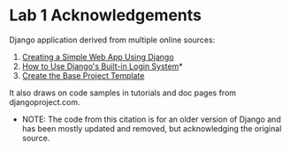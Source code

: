# Lab 1 Acknowledgements

Django application derived from multiple online sources:

1. [Creating a Simple Web App Using Django](https://dev.to/mraza007/creating-simple-web-app-using-django-4ogb)
1. [How to Use Django's Built-in Login System](https://simpleisbetterthancomplex.com/tutorial/2016/06/27/how-to-use-djangos-built-in-login-system.html)*
1. [Create the Base Project Template](https://ultimatedjango.com/learn-django/lessons/create-the-project-base-template/)

It also draws on code samples in tutorials and doc pages from djangoproject.com.

* NOTE: The code from this citation is for an older version of Django and has been mostly updated and removed, but acknowledging the original source.
